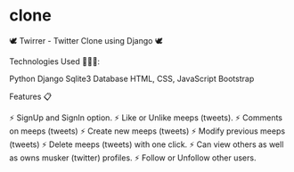 # clone


🕊 Twirrer - Twitter Clone using Django 🕊


Technologies Used 👨🏽‍💻:

Python
Django
Sqlite3 Database
HTML, CSS, JavaScript
Bootstrap


Features 📋

⚡️ SignUp and SignIn option.
⚡️ Like or Unlike meeps (tweets).
⚡️ Comments on   meeps  (tweets)
⚡️ Create new  meeps   (tweets)
⚡️ Modify previous  meeps   (tweets)
⚡️ Delete  meeps  (tweets) with one click.
⚡️ Can view others as well as owns musker (twitter) profiles.
⚡️ Follow or Unfollow other users.


